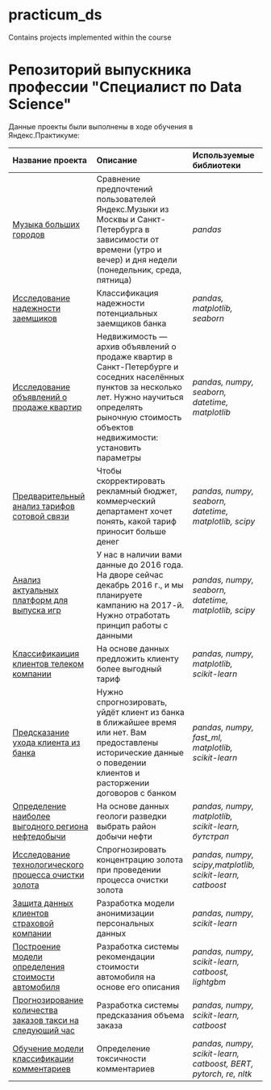 # practicum_ds
Contains projects implemented within the course

# Репозиторий выпускника профессии "Специалист по Data Science"

Данные проекты были выполнены в ходе обучения в Яндекс.Практикуме:

| Название проекта | Описание | Используемые библиотеки | 
| :---------------------- | :---------------------- | :---------------------- |
| [Музыка больших городов](big_cities_music) | Сравнение предпочтений пользователей Яндекс.Музыки из Москвы и Санкт-Петербурга в зависимости от времени (утро и вечер) и дня недели (понедельник, среда, пятница) | *pandas* |
| [Исследование надежности заемщиков](credit_clients) | Классификация надежности потенциальных заемщиков банка | *pandas, matplotlib, seaborn* |
| [Исследование объявлений о продаже квартир](realty_analysis) | Недвижимость — архив объявлений о продаже квартир в Санкт-Петербурге и соседних населённых пунктов за несколько лет. Нужно научиться определять рыночную стоимость объектов недвижимости: установить параметры | *pandas, numpy, seaborn, datetime, matplotlib* |
| [Предварительный анализ тарифов сотовой связи](cell_tariffs) | Чтобы скорректировать рекламный бюджет, коммерческий департамент хочет понять, какой тариф приносит больше денег | *pandas, numpy, seaborn, datetime, matplotlib, scipy* |
| [Анализ актуальных платформ для выпуска игр](games_analysis) | У нас в наличии вами данные до 2016 года. На дворе сейчас декабрь 2016 г., и мы планируете кампанию на 2017-й. Нужно отработать принцип работы с данными | *pandas, numpy, seaborn, datetime, matplotlib, scipy* |
| [Классификаиция клиентов телеком компании](cell_predictions) | На основе данных предложить клиенту более выгодный тариф | *pandas, numpy, matplotlib, scikit-learn* |
| [Предсказание ухода клиента из банка](bank_churn) | Нужно спрогнозировать, уйдёт клиент из банка в ближайшее время или нет. Вам предоставлены исторические данные о поведении клиентов и расторжении договоров с банком | *pandas, numpy, fast_ml, matplotlib, scikit-learn* |
| [Определение наиболее выгодного региона нефтедобычи](oil_regions) | На основе данных геологи разведки выбрать район добычи нефти | *pandas, numpy, matplotlib, scikit-learn, бутстрап* |
| [Исследование технологического процесса очистки золота](gold_process) | Спрогнозировать концентрацию золота при проведении процесса очистки золота | *pandas, numpy, scipy,matplotlib, scikit-learn, catboost* |
| [Защита данных клиентов страховой компании](personal_data_protection) | Разработка модели анонимизации персональных данных | *pandas, numpy, scikit-learn* |
| [Построение модели определения стоимости автомобиля](car_price) | Разработка системы рекомендации стоимости автомобиля на основе его описания | *pandas, numpy, scikit-learn, catboost, lightgbm* |
| [Прогнозирование количества заказов такси на следующий час](taxi_predictions) | Разработка системы предсказания объема заказа | *pandas, numpy, scikit-learn, catboost* |
| [Обучение модели классификации комментариев](toxic_bert) | Определение токсичности комментариев | *pandas, numpy, scikit-learn, catboost, BERT, pytorch, re, nltk* |
